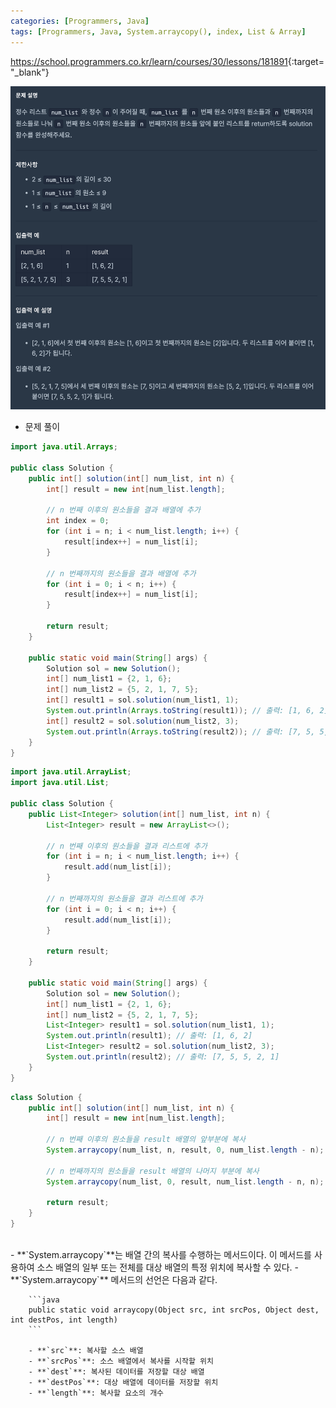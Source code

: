 ```yaml
---
categories: [Programmers, Java]
tags: [Programmers, Java, System.arraycopy(), index, List & Array] 
---
```


<https://school.programmers.co.kr/learn/courses/30/lessons/181891>{:target="_blank"}

![문제](/assets/img/programmers/java/%EC%88%9C%EC%84%9C_%EB%B0%94%EA%BE%B8%EA%B8%B0.png)

- 문제 풀이

```java
import java.util.Arrays;

public class Solution {
    public int[] solution(int[] num_list, int n) {
        int[] result = new int[num_list.length];
        
        // n 번째 이후의 원소들을 결과 배열에 추가
        int index = 0;
        for (int i = n; i < num_list.length; i++) {
            result[index++] = num_list[i];
        }
        
        // n 번째까지의 원소들을 결과 배열에 추가
        for (int i = 0; i < n; i++) {
            result[index++] = num_list[i];
        }
        
        return result;
    }

    public static void main(String[] args) {
        Solution sol = new Solution();
        int[] num_list1 = {2, 1, 6};
        int[] num_list2 = {5, 2, 1, 7, 5};
        int[] result1 = sol.solution(num_list1, 1);
        System.out.println(Arrays.toString(result1)); // 출력: [1, 6, 2]
        int[] result2 = sol.solution(num_list2, 3);
        System.out.println(Arrays.toString(result2)); // 출력: [7, 5, 5, 2, 1]
    }
}
```
```java
import java.util.ArrayList;
import java.util.List;

public class Solution {
    public List<Integer> solution(int[] num_list, int n) {
        List<Integer> result = new ArrayList<>();
        
        // n 번째 이후의 원소들을 결과 리스트에 추가
        for (int i = n; i < num_list.length; i++) {
            result.add(num_list[i]);
        }
        
        // n 번째까지의 원소들을 결과 리스트에 추가
        for (int i = 0; i < n; i++) {
            result.add(num_list[i]);
        }
        
        return result;
    }

    public static void main(String[] args) {
        Solution sol = new Solution();
        int[] num_list1 = {2, 1, 6};
        int[] num_list2 = {5, 2, 1, 7, 5};
        List<Integer> result1 = sol.solution(num_list1, 1);
        System.out.println(result1); // 출력: [1, 6, 2]
        List<Integer> result2 = sol.solution(num_list2, 3);
        System.out.println(result2); // 출력: [7, 5, 5, 2, 1]
    }
}
```
```java
class Solution {
    public int[] solution(int[] num_list, int n) {
        int[] result = new int[num_list.length];
        
        // n 번째 이후의 원소들을 result 배열의 앞부분에 복사
        System.arraycopy(num_list, n, result, 0, num_list.length - n);
        
        // n 번째까지의 원소들을 result 배열의 나머지 부분에 복사
        System.arraycopy(num_list, 0, result, num_list.length - n, n);
        
        return result;
    }
}
```


<br>
- **`System.arraycopy`**는 배열 간의 복사를 수행하는 메서드이다. 이 메서드를 사용하여 소스 배열의 일부 또는 전체를 대상 배열의 특정 위치에 복사할 수 있다.
    - **`System.arraycopy`** 메서드의 선언은 다음과 같다.
        
        ```java
        public static void arraycopy(Object src, int srcPos, Object dest, int destPos, int length)
        ```
        
        - **`src`**: 복사할 소스 배열
        - **`srcPos`**: 소스 배열에서 복사를 시작할 위치
        - **`dest`**: 복사된 데이터를 저장할 대상 배열
        - **`destPos`**: 대상 배열에 데이터를 저장할 위치
        - **`length`**: 복사할 요소의 개수